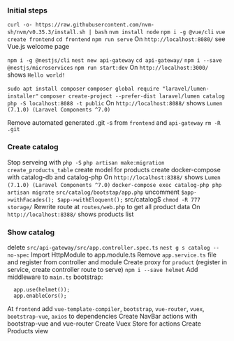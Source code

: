 ### Initial steps

`curl -o- https://raw.githubusercontent.com/nvm-sh/nvm/v0.35.3/install.sh | bash`
`nvm install node`
`npm i -g @vue/cli`
`vue create frontend`
`cd frontend`
`npm run serve`
On `http://localhost:8080/` see Vue.js welcome page

`npm i -g @nestjs/cli`
`nest new api-gateway`
`cd api-gateway/`
`npm i --save @nestjs/microservices`
`npm run start:dev`
On `http://localhost:3000/` shows `Hello world!`

`sudo apt install composer`
`composer global require "laravel/lumen-installer"`
`composer create-project --prefer-dist laravel/lumen catalog`
`php -S localhost:8088 -t public`
On `http://localhost:8088/` shows `Lumen (7.1.0) (Laravel Components ^7.0)`

Remove automated generated .git -s from `frontend` and `api-gateway`
`rm -R .git`

### Create catalog
Stop serveing with `php -S`
`php artisan make:migration create_products_table`
create model for products
create docker-compose with catalog-db and catalog-php
On `http://localhost:8388/` shows `Lumen (7.1.0) (Laravel Components ^7.0)`
`docker-compose exec catalog-php php artisan migrate`
`src/catalog/bootstap/app.php` uncomment `$app->withFacades(); $app->withEloquent();`
src/catalog$ `chmod -R 777 storage/`
Rewrite route at `routes/web.php` to get all product data
On `http://localhost:8388/` shows products list

### Show catalog
delete `src/api-gateway/src/app.controller.spec.ts`
`nest g s catalog --no-spec`
Import HttpModule to app.module.ts
Remove `app.service.ts` file and register from controller and module
Create proxy for `product` (register in service, create controller route to serve)
`npm i --save helmet`
Add middleware to `main.ts` bootstrap:
```
  app.use(helmet());
  app.enableCors();
``` 

At `frontend` add `vue-template-compiler`, `bootstrap`, `vue-router`, `vuex`, `bootstrap-vue`, `axios` to dependencies
Create NavBar actions with bootstrap-vue and vue-router
Create Vuex Store for actions
Create Products view


